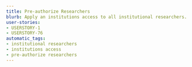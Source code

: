 ```yaml
---
title: Pre-authorize Researchers
blurb: Apply an institutions access to all institutional researchers.
user-stories:
- USERSTORY-1
- USERSTORY-76
automatic_tags:
- institutional researchers
- institutions access
- pre-authorize researchers
---
```

